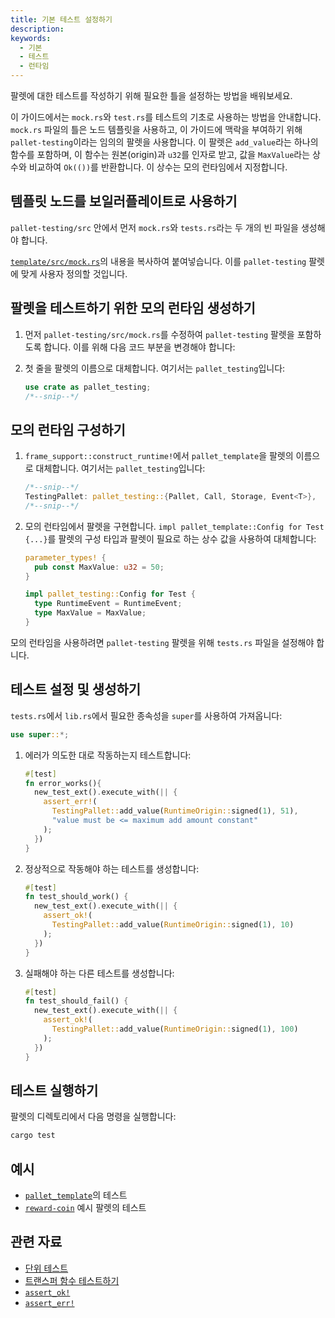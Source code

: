 ```yaml
---
title: 기본 테스트 설정하기
description:
keywords:
  - 기본
  - 테스트
  - 런타임
---
```


팔렛에 대한 테스트를 작성하기 위해 필요한 틀을 설정하는 방법을 배워보세요.

이 가이드에서는 `mock.rs`와 `test.rs`를 테스트의 기초로 사용하는 방법을 안내합니다.
`mock.rs` 파일의 틀은 노드 템플릿을 사용하고, 이 가이드에 맥락을 부여하기 위해 `pallet-testing`이라는 임의의 팔렛을 사용합니다.
이 팔렛은 `add_value`라는 하나의 함수를 포함하며, 이 함수는 원본(origin)과 `u32`를 인자로 받고, 값을 `MaxValue`라는 상수와 비교하여 `Ok(())`를 반환합니다. 이 상수는 모의 런타임에서 지정합니다.

## 템플릿 노드를 보일러플레이트로 사용하기

`pallet-testing/src` 안에서 먼저 `mock.rs`와 `tests.rs`라는 두 개의 빈 파일을 생성해야 합니다.

[`template/src/mock.rs`](https://github.com/substrate-developer-hub/substrate-node-template/blob/main/pallets/template/src/mock.rs)의 내용을 복사하여 붙여넣습니다.
이를 `pallet-testing` 팔렛에 맞게 사용자 정의할 것입니다.

## 팔렛을 테스트하기 위한 모의 런타임 생성하기

1. 먼저 `pallet-testing/src/mock.rs`를 수정하여 `pallet-testing` 팔렛을 포함하도록 합니다. 이를 위해 다음 코드 부분을 변경해야 합니다:

2. 첫 줄을 팔렛의 이름으로 대체합니다. 여기서는 `pallet_testing`입니다:

   ```rust
   use crate as pallet_testing;
   /*--snip--*/
   ```

## 모의 런타임 구성하기

1. `frame_support::construct_runtime!`에서 `pallet_template`을 팔렛의 이름으로 대체합니다. 여기서는 `pallet_testing`입니다:

   ```rust
   /*--snip--*/
   TestingPallet: pallet_testing::{Pallet, Call, Storage, Event<T>},
   /*--snip--*/
   ```

2. 모의 런타임에서 팔렛을 구현합니다. `impl pallet_template::Config for Test {...}`를 팔렛의 구성 타입과 팔렛이 필요로 하는 상수 값을 사용하여 대체합니다:

   ```rust
   parameter_types! {
     pub const MaxValue: u32 = 50;
   }

   impl pallet_testing::Config for Test {
     type RuntimeEvent = RuntimeEvent;
     type MaxValue = MaxValue;
   }
   ```

모의 런타임을 사용하려면 `pallet-testing` 팔렛을 위해 `tests.rs` 파일을 설정해야 합니다.

## 테스트 설정 및 생성하기

`tests.rs`에서 `lib.rs`에서 필요한 종속성을 `super`를 사용하여 가져옵니다:

```rust
use super::*;
```

1. 에러가 의도한 대로 작동하는지 테스트합니다:

   ```rust
   #[test]
   fn error_works(){
     new_test_ext().execute_with(|| {
       assert_err!(
         TestingPallet::add_value(RuntimeOrigin::signed(1), 51),
         "value must be <= maximum add amount constant"
       );
     })
   }
   ```

2. 정상적으로 작동해야 하는 테스트를 생성합니다:

   ```rust
   #[test]
   fn test_should_work() {
     new_test_ext().execute_with(|| {
       assert_ok!(
         TestingPallet::add_value(RuntimeOrigin::signed(1), 10)
       );
     })
   }
   ```

3. 실패해야 하는 다른 테스트를 생성합니다:

   ```rust
   #[test]
   fn test_should_fail() {
     new_test_ext().execute_with(|| {
       assert_ok!(
         TestingPallet::add_value(RuntimeOrigin::signed(1), 100)
       );
     })
   }
   ```

## 테스트 실행하기

팔렛의 디렉토리에서 다음 명령을 실행합니다:

```bash
cargo test
```

## 예시

- [`pallet_template`](https://github.com/substrate-developer-hub/substrate-node-template/blob/master/pallets/template/src/tests.rs#L1-L23)의 테스트
- [`reward-coin`](https://github.com/substrate-developer-hub/substrate-how-to-guides/blob/main/example-code/template-node/pallets/reward-coin/src/tests.rs) 예시 팔렛의 테스트

## 관련 자료

- [단위 테스트](../../../../../tutorials/test/unit-testing.md)
- [트랜스퍼 함수 테스트하기](./test-a-transfer-function.md)
- [`assert_ok!`](https://paritytech.github.io/substrate/master/frame_support/macro.assert_ok.html)
- [`assert_err!`](https://paritytech.github.io/substrate/master/frame_support/macro.assert_err.html)